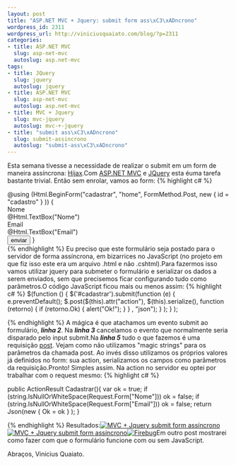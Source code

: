 ```yaml
--- 
layout: post
title: "ASP.NET MVC + Jquery: submit form ass\xC3\xADncrono"
wordpress_id: 2311
wordpress_url: http://viniciusquaiato.com/blog/?p=2311
categories: 
- title: ASP.NET MVC
  slug: asp-net-mvc
  autoslug: asp.net-mvc
tags: 
- title: JQuery
  slug: jquery
  autoslug: jquery
- title: ASP.NET MVC
  slug: asp-net-mvc
  autoslug: asp.net-mvc
- title: MVC + Jquery
  slug: mvc-jquery
  autoslug: mvc-+-jquery
- title: "submit ass\xC3\xADncrono"
  slug: submit-assincrono
  autoslug: "submit-ass\xC3\xADncrono"
---
```

Esta semana tivesse a necessidade de realizar o submit em um form de maneira assíncrona: [Hijax](http://domscripting.com/presentations/xtech2006/).Com [ASP.NET MVC](http://asp.net/mvc) e [JQuery](http://jquery.com) esta éuma tarefa bastante trivial. Então sem enrolar, vamos ao form:
{% highlight c# %}
<div>    @using (Html.BeginForm("cadastrar", "home", FormMethod.Post, new { id = "cadastro" }
)) {                     <label for="Nome" style="display:block;
    ">Nome</label>        @Html.TextBox("Nome")<br />                    <label for="Email" style="display:block;
    ">Email</label>        @Html.TextBox("Email")<br />                    <input type="submit" name="enviar" value="enviar" />    }
</div>
{% endhighlight %}
Eu preciso que este formulário seja postado para o servidor de forma assíncrona, em bizarrices no JavaScript (no projeto em que fiz isso este era um arquivo .html e não .cshtml).Para fazermos isso vamos utilizar jquery para submeter o formulário e serializar os dados a serem enviados, sem que precisemos ficar configurando tudo como parâmetros.O código JavaScript ficou mais ou menos assim:
{% highlight c# %}
$(function () {    $('#cadastrar').submit(function (e) {        e.preventDefault();
    $.post($(this).attr("action"), $(this).serialize(), function (retorno) {            if (retorno.Ok) {                alert("Ok!");
    }
        }
, "json");
    }
);
    }
);
    
{% endhighlight %}
A mágica é que atachamos um evento submit ao formulário, **_linha 2_**. Na **_linha 3_** cancelamos o evento que normalmente seria disparado pelo input submit.Na **_linha 5_** tudo o que fazemos é uma requisição [post](http://api.jquery.com/jQuery.post/). Vejam como não utilizamos "magic strings" para os parâmetros da chamada post. Ao invés disso utilizamos os próprios valores já definidos no form: sua action, serializamos os campos como parâmetros da requisição.Pronto! Simples assim. Na action no servidor eu optei por trabalhar com o request mesmo:
{% highlight c# %}

public ActionResult Cadastrar(){
var ok = true;
    if (string.IsNullOrWhiteSpace(Request.Form["Nome"]))        ok = false;
    if (string.IsNullOrWhiteSpace(Request.Form["Email"]))        ok = false;
    return Json(new { Ok = ok }
);
    }

{% endhighlight %}
Resultados:[![MVC + Jquery submit form assíncrono](http://viniciusquaiato.com/blog/wp-content/uploads/2010/12/submit-assincrono-mvc-jquery-300x189.png "MVC + Jquery submit form assíncrono")](http://viniciusquaiato.com/blog/wp-content/uploads/2010/12/submit-assincrono-mvc-jquery.png)[![MVC + Jquery submit form assíncrono](http://viniciusquaiato.com/blog/wp-content/uploads/2010/12/submit-assincrono-mvc-jquery-erro-300x189.png "MVC + Jquery submit form assíncrono")](http://viniciusquaiato.com/blog/wp-content/uploads/2010/12/submit-assincrono-mvc-jquery-erro.png)[![](http://viniciusquaiato.com/blog/wp-content/uploads/2010/12/Firebug-300x191.png "Firebug")](http://viniciusquaiato.com/blog/wp-content/uploads/2010/12/Firebug.png)Em outro post mostrarei como fazer com que o formulário funcione com ou sem JavaScript.

Abraços,
Vinicius Quaiato.
